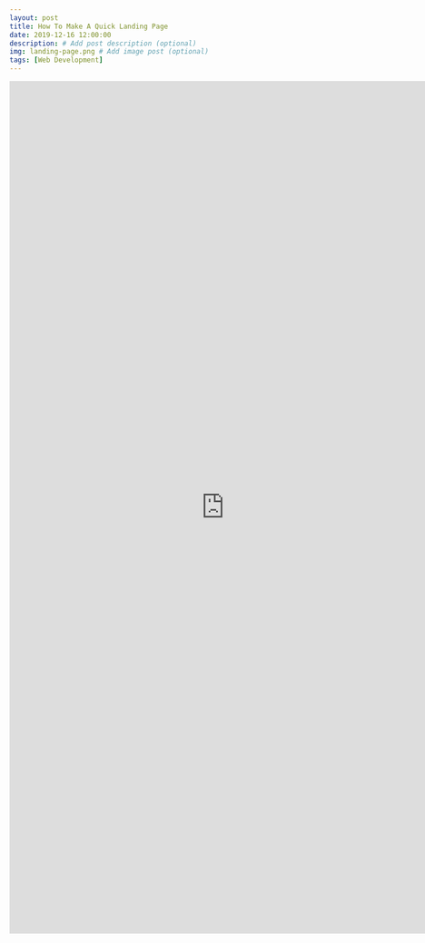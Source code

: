 ```yaml
---
layout: post
title: How To Make A Quick Landing Page
date: 2019-12-16 12:00:00
description: # Add post description (optional)
img: landing-page.png # Add image post (optional)
tags: [Web Development]
---
```


<iframe src="https://docs.google.com/document/d/e/2PACX-1vQTVL8oBn1DwDsRPVydiGg0FZHvqwi6FRFfol_mf-es9X6V80pTdgKVsD5Mx7OtRL5HT02BLH6ZcjGl/pub?embedded=true" frameborder="0" style="overflow:hidden;height:1500px;width:150%" height="150%" width="150%"></iframe>
